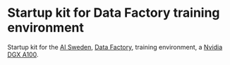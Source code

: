 
# Startup kit for Data Factory training environment
Startup kit for the [AI Sweden](https://www.ai.se/en), [Data Factory](https://www.ai.se/en/data-factory), training environment, a [Nvidia DGX A100](https://www.nvidia.com/en-us/data-center/dgx-systems/).
